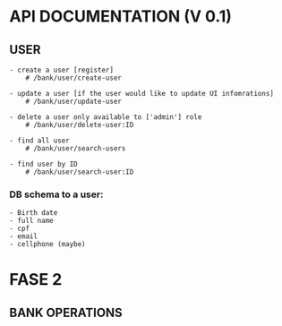 # API DOCUMENTATION (V 0.1)

## USER

    - create a user [register]
        # /bank/user/create-user

    - update a user [if the user would like to update UI infomrations]
        # /bank/user/update-user

    - delete a user only available to ['admin'] role
        # /bank/user/delete-user:ID

    - find all user
        # /bank/user/search-users

    - find user by ID
        # /bank/user/search-user:ID

### DB schema to a user:

    - Birth date
    - full name
    - cpf
    - email
    - cellphone (maybe)

# FASE 2

## BANK OPERATIONS
